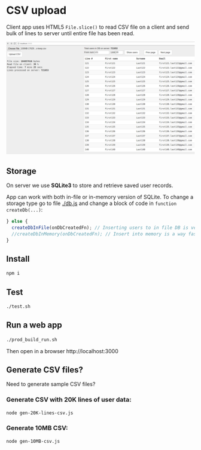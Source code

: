# CSV upload

Client app uses HTML5 `File.slice()` to read CSV file on a client and send bulk of lines to server 
until entire file has been read.

![Webapp screenshot: Uploading a CSV](./screenshots/webapp-uploading.png)

## Storage

On server we use **SQLite3** to store and retrieve saved user records.

App can work with both in-file or in-memory version of SQLite. To change a storage type go to file 
[./db.js](./db.js) and change a block of code in `function createDb(...)`:

```js
} else {
  createDbInFile(onDbCreatedFn); // Inserting users to in file DB is veeeery slooow. About 30 ops/s.
  //createDbInMemory(onDbCreatedFn); // Insert into memory is a way faster.
}
```

## Install

```bash
npm i
```

## Test

```bash
./test.sh
```

## Run a web app

```bash
./prod_build_run.sh
```

Then open in a browser http://localhost:3000

## Generate CSV files?

Need to generate sample CSV files?

### Generate CSV with 20K lines of user data:

```bash
node gen-20K-lines-csv.js
```

### Generate 10MB CSV:

```bash
node gen-10MB-csv.js
```
